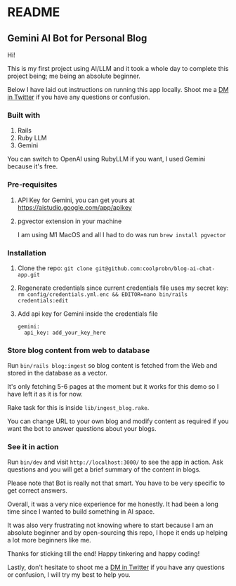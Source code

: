 # README

## Gemini AI Bot for Personal Blog

Hi!

This is my first project using AI/LLM and it took a whole day to complete this project being; me being an absolute beginner.

Below I have laid out instructions on running this app locally. Shoot me a [DM in Twitter](https://x.com/coolprobn) if you have any questions or confusion.

### Built with

1. Rails
2. Ruby LLM
3. Gemini

You can switch to OpenAI using RubyLLM if you want, I used Gemini because it's free.

### Pre-requisites

1. API Key for Gemini, you can get yours at https://aistudio.google.com/app/apikey
2. pgvector extension in your machine
  
    I am using M1 MacOS and all I had to do was run `brew install pgvector`

### Installation

1. Clone the repo: `git clone git@github.com:coolprobn/blog-ai-chat-app.git`
2. Regenerate credentials since current credentials file uses my secret key: `rm config/credentials.yml.enc && EDITOR=nano bin/rails credentials:edit`
3. Add api key for Gemini inside the credentials file

    ```
    gemini:
      api_key: add_your_key_here
    ```

### Store blog content from web to database

Run `bin/rails blog:ingest` so blog content is fetched from the Web and stored in the database as a vector.

It's only fetching 5-6 pages at the moment but it works for this demo so I have left it as it is for now.

Rake task for this is inside `lib/ingest_blog.rake`.

You can change URL to your own blog and modify content as required if you want the bot to answer questions about your blogs.

### See it in action

Run `bin/dev` and visit `http://localhost:3000/` to see the app in action. Ask questions and you will get a brief summary of the content in blogs.

Please note that Bot is really not that smart. You have to be very specific to get correct answers.

Overall, it was a very nice experience for me honestly. It had been a long time since I wanted to build something in AI space.

It was also very frustrating not knowing where to start because I am an absolute beginner and by open-sourcing this repo, I hope it ends up helping a lot more beginners like me.

Thanks for sticking till the end! Happy tinkering and happy coding!

Lastly, don't hesitate to shoot me a [DM in Twitter](https://x.com/coolprobn) if you have any questions or confusion, I will try my best to help you.
